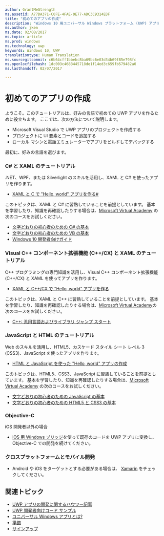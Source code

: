 ```yaml
---
author: GrantMeStrength
ms.assetid: A77DA371-C0FE-4FAE-9E77-ADC3C9314EDF
title: "初めてのアプリの作成"
description: "Windows 10 用ユニバーサル Windows プラットフォーム (UWP) アプリの作成は、思っているよりも簡単です。"
ms.author: jken
ms.date: 02/08/2017
ms.topic: article
ms.prod: windows
ms.technology: uwp
keywords: Windows 10, UWP
translationtype: Human Translation
ms.sourcegitcommit: c6b64cff1bbebc8ba69bc6e03d34b69f85e798fc
ms.openlocfilehash: 1dc003c4683445718de1f14ed3c659fb579482a0
ms.lasthandoff: 02/07/2017

---
```

# <a name="create-your-first-app"></a>初めてのアプリの作成

ようこそ。このチュートリアルは、好みの言語で初めての UWP アプリを作るために役立ちます。 ここでは、次の方法について説明します。

-   Microsoft Visual Studio で UWP アプリのプロジェクトを作成する
-   プロジェクトに UI 要素とコードを追加する
-   ローカル マシンと電話エミュレーターでアプリをビルドしてデバッグする

最初に、好みの言語を選びます。


<!--

<table Width="100%">
<colgroup>
<col width="33%" />
<col width="33%" />
<Col width="33%" />
</colgroup>


<tbody>

<tr style="background-color: #f2f2f2">
<td align="left"><strong style="color: #8888ff">C# and XAML</strong><p><ul><li>Hello World, with C#</li><li>Link to docs</li></ul></p></td>
<td align="left"><strong style="color: #8888ff">C++ and XAML</strong><p><ul><li><a href="http://go.microsoft.com/fwlink/p/?LinkId=533896">C++</a>Hello World, C++</a></li><li>Link to docs</li></ul></p></td>
<td align="left"><strong style="color: #8888ff">JS and HTML</strong><p><ul><li>Hello World, with C#</li><li>Link to docs</li></ul></p></td>


</tr>



</table>

-->


### <a name="c-and-xaml-tutorial"></a>C# と XAML のチュートリアル

.NET、WPF、または Silverlight のスキルを活用し、XAML と C# を使ったアプリを作ります。

* [XAML と C で "Hello, world" アプリを作る#](create-a-hello-world-app-xaml-universal.md)

このトピックは、XAML と C# に習熟していることを前提としています。 基本を学習したり、知識を再確認したりする場合は、[Microsoft Virtual Academy](http://www.microsoftvirtualacademy.com/) の次のコースをお試しください。

* [文字どおりの初心者のための C# の基本](https://mva.microsoft.com/en-US/training-courses/c-fundamentals-for-absolute-beginners-16169)
* [文字どおりの初心者のための VB の基本](http://www.microsoftvirtualacademy.com/training-courses/vb-fundamentals-for-absolute-beginners)
* [Windows 10 開発者向けガイド](https://mva.microsoft.com/en-US/training-courses/a-developers-guide-to-windows-10-12618)

### <a name="visual-c-component-extensions-ccx-and-xaml-tutorial"></a>Visual C++ コンポーネント拡張機能 (C++/CX) と XAML のチュートリアル

C++ プログラミングの専門知識を活用し、Visual C++ コンポーネント拡張機能 (C++/CX) と XAML を使ってアプリを作ります。

* [XAML と C++/CX で "Hello, world" アプリを作る](create-a-basic-windows-10-app-in-cpp.md)

このトピックは、XAML と C++ に習熟していることを前提としています。 基本を学習したり、知識を再確認したりする場合は、[Microsoft Virtual Academy](http://go.microsoft.com/fwlink/p/?LinkID=389916)の次のコースをお試しください。

* [C++: 汎用言語およびライブラリ ジャンプ スタート](http://www.microsoftvirtualacademy.com/training-courses/c-a-general-purpose-language-and-library-jump-start)

### <a name="javascript-and-html-tutorial"></a>JavaScript と HTML のチュートリアル

Web のスキルを活用し、HTML5、カスケード スタイル シート レベル 3 (CSS3)、JavaScript を使ったアプリを作ります。

* [HTML と JavaScript を使った "Hello, world" アプリの作成](create-a-hello-world-app-js-universal.md)

このトピックは、HTML5、CSS3、JavaScript に習熟していることを前提としています。 基本を学習したり、知識を再確認したりする場合は、[Microsoft Virtual Academy](http://go.microsoft.com/fwlink/p/?LinkID=389916) の次のコースをお試しください。

* [文字どおりの初心者のための JavaScript の基本](http://www.microsoftvirtualacademy.com/training-courses/javascript-fundamentals-for-absolute-beginners)
* [文字どおりの初心者のための HTML5 と CSS3 の基本](http://www.microsoftvirtualacademy.com/training-courses/html5-css3-fundamentals-development-for-absolute-beginners)

### <a name="objective-c"></a>Objective-C

iOS 開発者以外の場合 

* [iOS 用 Windows ブリッジ](https://developer.microsoft.com/windows/bridges/ios)を使って既存のコードを UWP アプリに変換し、Objective-C での開発を続けてください。


### <a name="cross-platform-and-mobile-development"></a>クロスプラットフォームとモバイル開発

* Android や iOS をターゲットとする必要がある場合は、 [Xamarin](https://www.xamarin.com) をチェックしてください。

## <a name="related-topics"></a>関連トピック

* [UWP アプリの開発に関するハウツー記事](https://developer.microsoft.com/windows/apps/develop)
* [UWP 開発者向けコード サンプル](https://developer.microsoft.com/windows/samples)
* [ユニバーサル Windows アプリとは?](whats-a-uwp.md)
* [準備](get-set-up.md)
* [サインアップ](sign-up.md)



